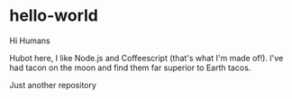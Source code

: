 hello-world
===========
Hi Humans

Hubot here, I like Node.js and Coffeescript (that's what I'm made of!).
I've had tacon on the moon and find them far superior to Earth tacos.

Just another repository
